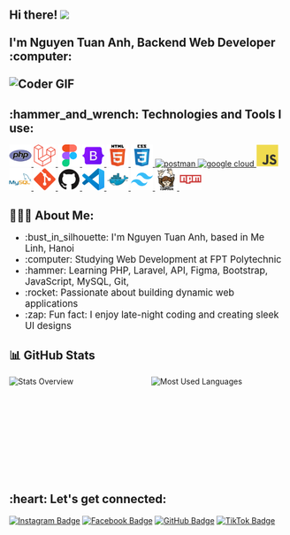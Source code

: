 <h2 align="left">
 <abc>
  <br>Hi there! <img src="https://user-images.githubusercontent.com/42378118/110234147-e3259600-7f4e-11eb-95be-0c4047144dea.gif" width="30"><br>
  <br> I'm Nguyen Tuan Anh, Backend Web Developer :computer:<br>
  <br>
    <img src="https://media.giphy.com/media/SWoSkN6DxTszqIKEqv/giphy.gif" alt="Coder GIF" width="500">
 </abc>
</h2> 
<h2 align="left">:hammer_and_wrench: Technologies and Tools I use:</h2>
<p align="left">
    <a href="https://www.php.net" target="_blank"> 
        <img src="https://raw.githubusercontent.com/devicons/devicon/master/icons/php/php-original.svg" alt="php" width="40" height="40"/> 
    </a>
    <a href="https://laravel.com/" target="_blank"> 
        <img src="https://raw.githubusercontent.com/devicons/devicon/master/icons/laravel/laravel-original.svg" alt="laravel" width="40" height="40"/> 
    </a>
    <a href="https://www.figma.com/" target="_blank"> 
        <img src="https://raw.githubusercontent.com/devicons/devicon/master/icons/figma/figma-original.svg" alt="figma" width="40" height="40"/> 
    </a>
    <a href="https://getbootstrap.com" target="_blank"> 
        <img src="https://raw.githubusercontent.com/devicons/devicon/master/icons/bootstrap/bootstrap-original.svg" alt="bootstrap" width="40" height="40"/> 
    </a>
    <a href="https://www.w3.org/html/" target="_blank"> 
        <img src="https://raw.githubusercontent.com/devicons/devicon/master/icons/html5/html5-original-wordmark.svg" alt="html5" width="40" height="40"/> 
    </a>
    <a href="https://www.w3schools.com/css/" target="_blank"> 
        <img src="https://raw.githubusercontent.com/devicons/devicon/master/icons/css3/css3-original-wordmark.svg" alt="css3" width="40" height="40"/> 
    </a>
    <a href="https://www.postman.com/" target="_blank"> 
        <img src="https://www.vectorlogo.zone/logos/getpostman/getpostman-icon.svg" alt="postman" width="40" height="40"/> 
    </a>
    <a href="https://cloud.google.com/" target="_blank"> 
        <img src="https://www.vectorlogo.zone/logos/google_cloud/google_cloud-icon.svg" alt="google cloud" width="40" height="40"/> 
    </a>
    <a href="https://developer.mozilla.org/en-US/docs/Web/JavaScript" target="_blank"> 
        <img src="https://raw.githubusercontent.com/devicons/devicon/master/icons/javascript/javascript-original.svg" alt="javascript" width="40" height="40"/> 
    </a>
    <a href="https://www.mysql.com/" target="_blank"> 
        <img src="https://raw.githubusercontent.com/devicons/devicon/master/icons/mysql/mysql-original-wordmark.svg" alt="mysql" width="40" height="40"/> 
    </a>
    <a href="https://git-scm.com/" target="_blank"> 
        <img src="https://raw.githubusercontent.com/devicons/devicon/master/icons/git/git-original.svg" alt="git" width="40" height="40"/> 
    </a>
    <a href="https://github.com/" target="_blank"> 
        <img src="https://raw.githubusercontent.com/devicons/devicon/master/icons/github/github-original.svg" alt="github" width="40" height="40"/> 
    </a>
    <a href="https://code.visualstudio.com/" target="_blank"> 
        <img src="https://raw.githubusercontent.com/devicons/devicon/master/icons/vscode/vscode-original.svg" alt="vscode" width="40" height="40"/> 
    </a>
    <a href="https://www.docker.com/" target="_blank"> 
        <img src="https://raw.githubusercontent.com/devicons/devicon/master/icons/docker/docker-original.svg" alt="docker" width="40" height="40"/> 
    </a>
    <a href="https://tailwindcss.com/" target="_blank"> 
        <img src="https://raw.githubusercontent.com/devicons/devicon/master/icons/tailwindcss/tailwindcss-original.svg" alt="tailwind" width="40" height="40"/> 
    </a>
    <a href="https://getcomposer.org/" target="_blank"> 
        <img src="https://raw.githubusercontent.com/devicons/devicon/master/icons/composer/composer-original.svg" alt="composer" width="40" height="40"/> 
    </a>
    <a href="https://www.npmjs.com/" target="_blank"> 
        <img src="https://raw.githubusercontent.com/devicons/devicon/master/icons/npm/npm-original-wordmark.svg" alt="npm" width="40" height="40"/> 
    </a>
</p>


<h2 align="left">👨🏻‍💻 About Me:</h2>
<div style="font-size: 1.2em;">
<ul>
  <li>:bust_in_silhouette: I'm Nguyen Tuan Anh, based in Me Linh, Hanoi</li>
  <li>:computer: Studying Web Development at FPT Polytechnic</li>
  <li>:hammer: Learning PHP, Laravel, API, Figma, Bootstrap, JavaScript, MySQL, Git,</li>
  <li>:rocket: Passionate about building dynamic web applications</li>
  <li>:zap: Fun fact: I enjoy late-night coding and creating sleek UI designs</li>
</ul>
</div>

<h2 align="left">📊 GitHub Stats</h2>
<div style="display: flex; gap: 10px; align-items: stretch;">
  <img src="https://github-readme-stats.vercel.app/api?username=DevCungAnh&show_icons=true&theme=radical&hide_border=true" alt="Stats Overview" style="flex: 1; max-width: 50%; height: 180px; object-fit: cover;" />
  <img src="https://github-readme-stats.vercel.app/api/top-langs/?username=DevCungAnh&layout=compact&theme=radical&hide_border=true" alt="Most Used Languages" style="flex: 1; max-width: 50%; height: 180px; object-fit: cover;" />
</div>

<h2 align="left">:heart: Let's get connected:</h2>

[![Instagram Badge](https://img.shields.io/badge/-@__anhh.005-D7008A?style=flat-square&labelColor=D7008A&logo=Instagram&logoColor=white&link=https://www.instagram.com/__anhh.005/)](https://www.instagram.com/__anhh.005/)
[![Facebook Badge](https://img.shields.io/badge/-@tuananhh111-3b5998?style=flat-square&labelColor=3b5998&logo=Facebook&logoColor=white&link=https://www.facebook.com/tuananhh111/)](https://www.facebook.com/tuananhh111/)
[![GitHub Badge](https://img.shields.io/badge/-@DevCungAnh-181717?style=flat-square&labelColor=181717&logo=GitHub&logoColor=white&link=https://github.com/DevCungAnh)](https://github.com/DevCungAnh)
[![TikTok Badge](https://img.shields.io/badge/-@tuawn_ahnn-000000?style=flat-square&labelColor=000000&logo=TikTok&logoColor=white&link=https://www.tiktok.com/@tuawn_ahnn)](https://www.tiktok.com/@tuawn_ahnn)
